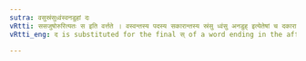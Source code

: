 ```yaml
---
sutra: वसुस्रंसुध्वंस्वनडुहां दः
vRtti: ससजुषोरुरित्यतः स इति वर्त्तते । वस्वन्तस्य पदस्य सकारान्तस्य स्रंसु ध्वंसु अनडुह् इत्येतेषां च दकारादेशो भवति ॥
vRtti_eng: द is substituted for the final स् of a word ending in the affix वस्, and for the final of स्रंस्, ध्वंस् and अनडुह् at the end of a _Pada_ (in the wider sense (I. 4. 14), (I. 4. 17).

---
```

